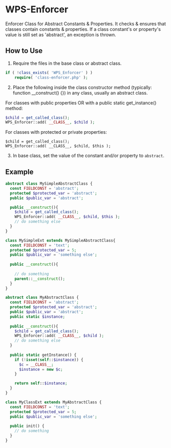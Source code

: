 WPS-Enforcer
============

Enforcer Class for Abstract Constants &amp; Properties. It checks & ensures that classes contain constants &amp; properties. If a class constant's or property's value is still set as 'abstract', an exception is thrown.


How to Use
----------
1. Require the files in the base class or abstract class.
```php
if ( !class_exists( 'WPS_Enforcer' ) )
    require( 'class-enforcer.php' );
```

2. Place the following inside the class constructor method (typically: function __construct() {}) in any class, usually an abstract class.

For classes with public properties OR with a public static get_instance() method:
```php
$child = get_called_class();
WPS_Enforcer::add( __CLASS__, $child );
```

For classes with protected or private properties:
```
$child = get_called_class();
WPS_Enforcer::add( __CLASS__, $child, $this );
```

3. In base class, set the value of the constant and/or property to `abstract`.

Example
-------
```php
abstract class MySimpleAbstractClass {
  const FIELDCONST = 'abstract';
  protected $protected_var = 'abstract';
  public $public_var = 'abstract';

  public __construct(){
    $child = get_called_class();
    WPS_Enforcer::add( __CLASS__, $child, $this );
    // do something else
  }
}

class MySimpleExt extends MySimpleAbstractClass{
  const FIELDCONST = 'text';
  protected $protected_var = 5;
  public $public_var = 'something else';
  
  public __construct(){
    
    // do something
    parent::__construct();
  }
}
```

```php
abstract class MyAbstractClass {
  const FIELDCONST = 'abstract';
  protected $protected_var = 'abstract';
  public $public_var = 'abstract';
  public static $instance;
  
  public __construct(){
    $child = get_called_class();
    WPS_Enforcer::add( __CLASS__, $child );
    // do something else
  }
  
  public static getInstance() {
    if (!isset(self::$instance)) {
      $c = __CLASS__;
      $instance = new $c;
    }

    return self::$instance;
  }
}

class MyClassExt extends MyAbstractClass {
  const FIELDCONST = 'text';
  protected $protected_var = 5;
  public $public_var = 'something else';
  
  public init() {
    // do something
  }
}
```
